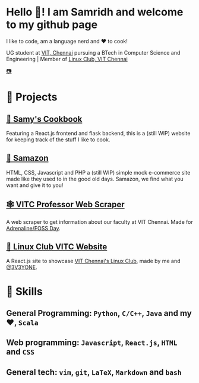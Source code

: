 # Hello 👋! I am Samridh and welcome to my github page
I like to code, am a language nerd and ❤️ to cook!

UG student at [VIT, Chennai](https://chennai.vit.ac.in/) pursuing a BTech in Computer Science and Engineering | Member of [Linux Club, VIT Chennai](https://github.com/lugvitc)

[📷](https://www.instagram.com/samridhpaatni/)

# 💼 Projects

## [🥣 Samy's Cookbook](https://github.com/The5thAxiom/Samys-Cookbook)
Featuring a React.js frontend and flask backend, this is a (still WIP) website for keeping track of the stuff I like to cook.

## [🛒 Samazon](https://github.com/The5thAxiom/samazon)
HTML, CSS, Javascript and PHP a (still WIP) simple mock e-commerce site made like they used to in the good old days. Samazon, we find what you want and give it to you!

## [🕸️ VITC Professor Web Scraper](https://github.com/The5thAxiom/vitc-professor-scraper)
A web scraper to get information about our faculty at VIT Chennai. Made for [Adrenaline/FOSS Day](https://lugvitc.github.io/#/events#adrenaline).

## [🐧 Linux Club VITC Website](https://lugvitc.github.io/)
A React.js site to showcase [VIT Chennai's Linux Club](https://github.com/lugvitc), made by me and [@3V3YONE](https://github.com/3V3RYONE).

# 🧰 Skills
## General Programming: `Python`, `C/C++`, `Java` and my ❤️, `Scala`
## Web programming: `Javascript`, `React.js`, `HTML` and `CSS`
## General tech: `vim`, `git`, `LaTeX`, `Markdown` and `bash`
